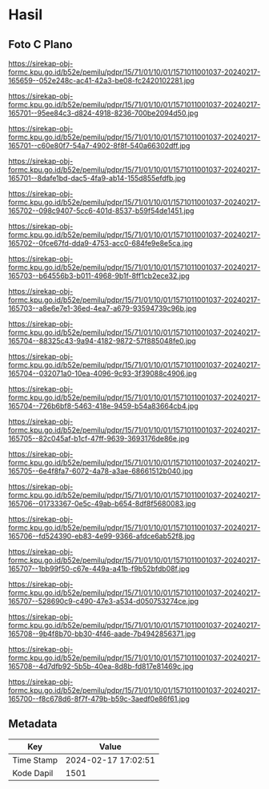 # Hasil

## Foto C Plano

https://sirekap-obj-formc.kpu.go.id/b52e/pemilu/pdpr/15/71/01/10/01/1571011001037-20240217-165659--052e248c-ac41-42a3-be08-fc2420102281.jpg

https://sirekap-obj-formc.kpu.go.id/b52e/pemilu/pdpr/15/71/01/10/01/1571011001037-20240217-165701--95ee84c3-d824-4918-8236-700be2094d50.jpg

https://sirekap-obj-formc.kpu.go.id/b52e/pemilu/pdpr/15/71/01/10/01/1571011001037-20240217-165701--c60e80f7-54a7-4902-8f8f-540a66302dff.jpg

https://sirekap-obj-formc.kpu.go.id/b52e/pemilu/pdpr/15/71/01/10/01/1571011001037-20240217-165701--8dafe1bd-dac5-4fa9-ab14-155d855efdfb.jpg

https://sirekap-obj-formc.kpu.go.id/b52e/pemilu/pdpr/15/71/01/10/01/1571011001037-20240217-165702--098c9407-5cc6-401d-8537-b59f54de1451.jpg

https://sirekap-obj-formc.kpu.go.id/b52e/pemilu/pdpr/15/71/01/10/01/1571011001037-20240217-165702--0fce67fd-dda9-4753-acc0-684fe9e8e5ca.jpg

https://sirekap-obj-formc.kpu.go.id/b52e/pemilu/pdpr/15/71/01/10/01/1571011001037-20240217-165703--b64556b3-b011-4968-9b1f-8ff1cb2ece32.jpg

https://sirekap-obj-formc.kpu.go.id/b52e/pemilu/pdpr/15/71/01/10/01/1571011001037-20240217-165703--a8e6e7e1-36ed-4ea7-a679-93594739c96b.jpg

https://sirekap-obj-formc.kpu.go.id/b52e/pemilu/pdpr/15/71/01/10/01/1571011001037-20240217-165704--88325c43-9a94-4182-9872-57f885048fe0.jpg

https://sirekap-obj-formc.kpu.go.id/b52e/pemilu/pdpr/15/71/01/10/01/1571011001037-20240217-165704--032071a0-10ea-4096-9c93-3f39088c4906.jpg

https://sirekap-obj-formc.kpu.go.id/b52e/pemilu/pdpr/15/71/01/10/01/1571011001037-20240217-165704--726b6bf8-5463-418e-9459-b54a83664cb4.jpg

https://sirekap-obj-formc.kpu.go.id/b52e/pemilu/pdpr/15/71/01/10/01/1571011001037-20240217-165705--82c045af-b1cf-47ff-9639-3693176de86e.jpg

https://sirekap-obj-formc.kpu.go.id/b52e/pemilu/pdpr/15/71/01/10/01/1571011001037-20240217-165705--6e4f8fa7-6072-4a78-a3ae-68661512b040.jpg

https://sirekap-obj-formc.kpu.go.id/b52e/pemilu/pdpr/15/71/01/10/01/1571011001037-20240217-165706--01733367-0e5c-49ab-b654-8df8f5680083.jpg

https://sirekap-obj-formc.kpu.go.id/b52e/pemilu/pdpr/15/71/01/10/01/1571011001037-20240217-165706--fd524390-eb83-4e99-9366-afdce6ab52f8.jpg

https://sirekap-obj-formc.kpu.go.id/b52e/pemilu/pdpr/15/71/01/10/01/1571011001037-20240217-165707--1bb99f50-c67e-449a-a41b-f9b52bfdb08f.jpg

https://sirekap-obj-formc.kpu.go.id/b52e/pemilu/pdpr/15/71/01/10/01/1571011001037-20240217-165707--528690c9-c490-47e3-a534-d050753274ce.jpg

https://sirekap-obj-formc.kpu.go.id/b52e/pemilu/pdpr/15/71/01/10/01/1571011001037-20240217-165708--9b4f8b70-bb30-4f46-aade-7b4942856371.jpg

https://sirekap-obj-formc.kpu.go.id/b52e/pemilu/pdpr/15/71/01/10/01/1571011001037-20240217-165708--4d7dfb92-5b5b-40ea-8d8b-fd817e81469c.jpg

https://sirekap-obj-formc.kpu.go.id/b52e/pemilu/pdpr/15/71/01/10/01/1571011001037-20240217-165700--f8c678d6-8f7f-479b-b59c-3aedf0e86f61.jpg


## Metadata

| Key        | Value               |
| ---------- | ------------------- |
| Time Stamp | 2024-02-17 17:02:51 |
| Kode Dapil | 1501                |



